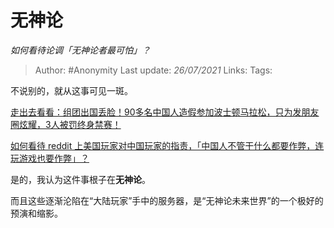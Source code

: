 # 无神论
*如何看待论调「无神论者最可怕」？*

> Author: #Anonymity 
> Last update: *26/07/2021* 
> Links:
> Tags:  

不说别的，就从这事可见一斑。

[走出去看看：组团出国丢脸！90多名中国人造假参加波士顿马拉松，只为发朋友圈炫耀，3人被罚终身禁赛！](https://zhuanlan.zhihu.com/p/63277235)

[如何看待 reddit 上美国玩家对中国玩家的指责，「中国人不管干什么都要作弊，连玩游戏也要作弊」？](http://www.zhihu.com/question/321339730)

是的，我认为这件事根子在**无神论**。

而且这些逐渐沦陷在“大陆玩家”手中的服务器，是“无神论未来世界”的一个极好的预演和缩影。

